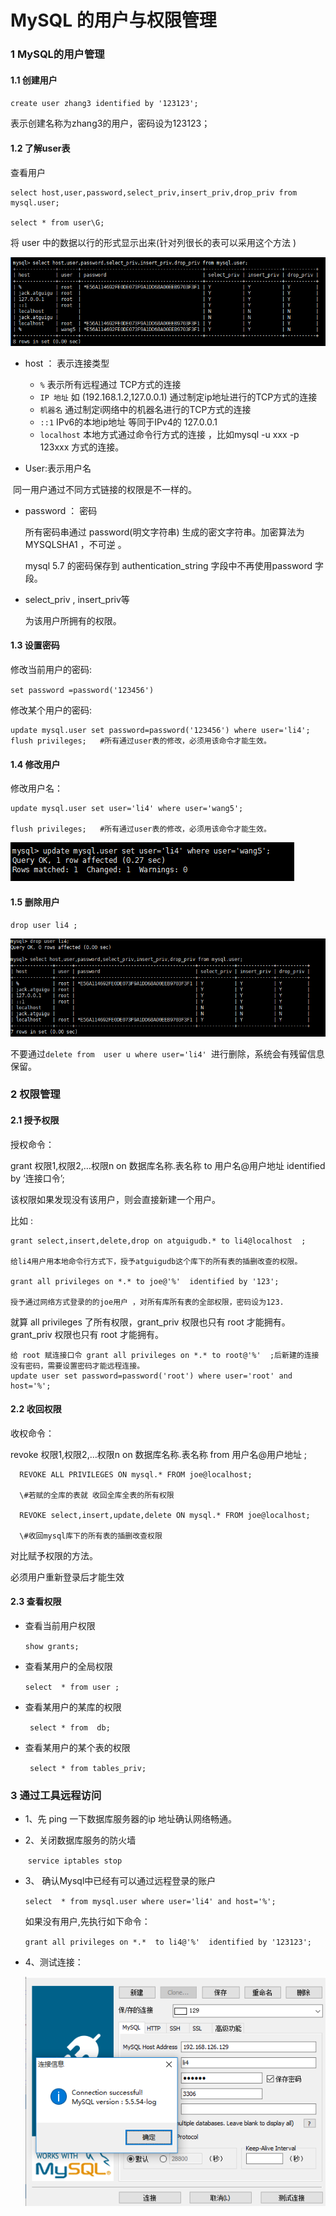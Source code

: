 # MySQL 的用户与权限管理

### 1 MySQL的用户管理

#### 1.1 创建用户

  `create user zhang3 identified by '123123';`

  表示创建名称为zhang3的用户，密码设为123123；

#### 1.2 了解user表

  查看用户

```
select host,user,password,select_priv,insert_priv,drop_priv from mysql.user;

select * from user\G;
```
将 user 中的数据以行的形式显示出来(针对列很长的表可以采用这个方法 )

![img](assets/09DF557C-9B94-4314-9A1D-D9C8F59E0F23.png) 

- host ：   表示连接类型
  - `%` 表示所有远程通过 TCP方式的连接
  - `IP 地址` 如 (192.168.1.2,127.0.0.1) 通过制定ip地址进行的TCP方式的连接
  - `机器名`   通过制定i网络中的机器名进行的TCP方式的连接
  - `::1`   IPv6的本地ip地址  等同于IPv4的 127.0.0.1
  - `localhost` 本地方式通过命令行方式的连接 ，比如mysql -u xxx -p 123xxx 方式的连接。

- User:表示用户名

​       同一用户通过不同方式链接的权限是不一样的。

- password ： 密码

  所有密码串通过 password(明文字符串) 生成的密文字符串。加密算法为MYSQLSHA1 ，不可逆 。

  mysql 5.7 的密码保存到 authentication_string 字段中不再使用password 字段。

- select_priv , insert_priv等 

    为该用户所拥有的权限。

#### 1.3 设置密码

  修改当前用户的密码:

  `set password =password('123456')`

  修改某个用户的密码:

  ```
update mysql.user set password=password('123456') where user='li4';
flush privileges;   #所有通过user表的修改，必须用该命令才能生效。
  ```
#### 1.4 修改用户

 修改用户名：
```
update mysql.user set user='li4' where user='wang5';

flush privileges;   #所有通过user表的修改，必须用该命令才能生效。
```
![img](assets/59C3022F-A6AD-434C-95E1-BB9555E2C0B0.png) 

#### 1.5 删除用户

`drop user li4 ;`

![img](assets/0F314194-D9B1-4B48-BACF-A46BE2066E83.png) 

不要通过`delete from  user u where user='li4' `进行删除，系统会有残留信息保留。 

### 2 权限管理

#### 2.1 授予权限

授权命令： 

grant 权限1,权限2,…权限n on 数据库名称.表名称 to 用户名@用户地址 identified by ‘连接口令’;

该权限如果发现没有该用户，则会直接新建一个用户。

比如 :

```
grant select,insert,delete,drop on atguigudb.* to li4@localhost  ;

给li4用户用本地命令行方式下，授予atguigudb这个库下的所有表的插删改查的权限。

grant all privileges on *.* to joe@'%'  identified by '123'; 

授予通过网络方式登录的的joe用户 ，对所有库所有表的全部权限，密码设为123.
```
就算 all privileges 了所有权限，grant_priv 权限也只有 root 才能拥有。grant_priv 权限也只有 root 才能拥有。

```
给 root 赋连接口令 grant all privileges on *.* to root@'%'  ;后新建的连接没有密码，需要设置密码才能远程连接。
update user set password=password('root') where user='root' and host='%';
```
#### 2.2 收回权限

  收权命令： 

  revoke  权限1,权限2,…权限n on 数据库名称.表名称  from  用户名@用户地址 ;
```
  REVOKE ALL PRIVILEGES ON mysql.* FROM joe@localhost;

  \#若赋的全库的表就 收回全库全表的所有权限

  REVOKE select,insert,update,delete ON mysql.* FROM joe@localhost;

  \#收回mysql库下的所有表的插删改查权限
```
   对比赋予权限的方法。

   必须用户重新登录后才能生效

#### 2.3 查看权限

- 查看当前用户权限

  `show grants;`

- 查看某用户的全局权限

  `select  * from user ;`

- 查看某用户的某库的权限

  ` select * from  db;`

- 查看某用户的某个表的权限

  ` select * from tables_priv;`

### 3 通过工具远程访问

- 1、先 ping 一下数据库服务器的ip 地址确认网络畅通。

- 2、关闭数据库服务的防火墙

  ​    `service iptables stop`

- 3、 确认Mysql中已经有可以通过远程登录的账户

  ​    `select  * from mysql.user where user='li4' and host='%';`

  如果没有用户,先执行如下命令：

  ​    `grant all privileges on *.*  to li4@'%'  identified by '123123';`

- 4、测试连接：

  ![img](assets/40FADB12-0946-4567-A47E-9FEC56226FCA.png) 
